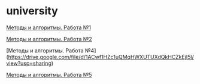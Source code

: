 # university

[Методы и алгоритмы. Работа №1](https://colab.research.google.com/drive/12yFd5qXZv6A66i1yUZlbZ58vazEQQiYD?usp=sharing)  

[Методы и алгоритмы. Работа №2](https://colab.research.google.com/drive/1NoxK7cEMXQfAtlF1GxZb4BAvK2oCCcvQ?usp=sharing)

[Методы и алгоритмы. Работа №4] (https://drive.google.com/file/d/1ACwf1HZc1uQMqHWXUTUXdQkHCZkEjI5l/view?usp=sharing)

[Методы и алгоритмы. Работа №5](https://colab.research.google.com/drive/18jGdboFJYCW8bAisjzV1PEqrmQoO6flj?usp=sharing)
